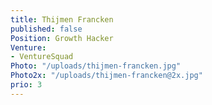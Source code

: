 ```yaml
---
title: Thijmen Francken
published: false
Position: Growth Hacker
Venture:
- VentureSquad
Photo: "/uploads/thijmen-francken.jpg"
Photo2x: "/uploads/thijmen-francken@2x.jpg"
prio: 3
---
```


